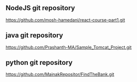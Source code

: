 NodeJS git repository
-------------------------

https://github.com/mosh-hamedani/react-course-part1.git


java git repository
-------------------

https://github.com/Prashanth-MA/Sample_Tomcat_Project.git


python git repository
---------------------

https://github.com/MainakRepositor/FindTheBank.git
